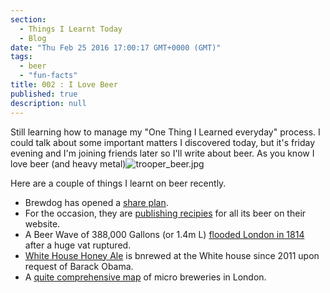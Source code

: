 ```yaml
---
section: 
  - Things I Learnt Today
  - Blog
date: "Thu Feb 25 2016 17:00:17 GMT+0000 (GMT)"
tags: 
  - beer
  - "fun-facts"
title: 002 : I Love Beer
published: true
description: null
---
```

Still learning how to manage my "One Thing I Learned everyday" process. I could talk about some important matters I discovered today, but it's friday evening and I'm joining friends later so I'll write about beer.
As you know I love beer (and heavy metal)![trooper_beer.jpg]({{site.baseurl}}/static/images/trooper_beer.jpg)

Here are a couple of things I learnt on beer recently.

- Brewdog has opened a [share plan](https://www.brewdog.com/equityforpunks).
- For the occasion, they are [publishing recipies](https://www.brewdog.com/lowdown/blog/diy-dog) for all its beer on their website.
- A Beer Wave of 388,000 Gallons (or 1.4m L) [flooded London in 1814](http://www.independent.co.uk/life-style/food-and-drink/features/what-really-happened-in-the-london-beer-flood-200-years-ago-9796096.html) after a huge vat ruptured.
- [White House Honey Ale](https://en.wikipedia.org/wiki/White_House_Honey_Ale) is bnrewed at the White house since 2011 upon request of Barack Obama.
- A [quite comprehensive map](http://londonist.com/2015/02/mapped-londons-breweries-and-brewpubs-by-borough) of micro breweries in London.
